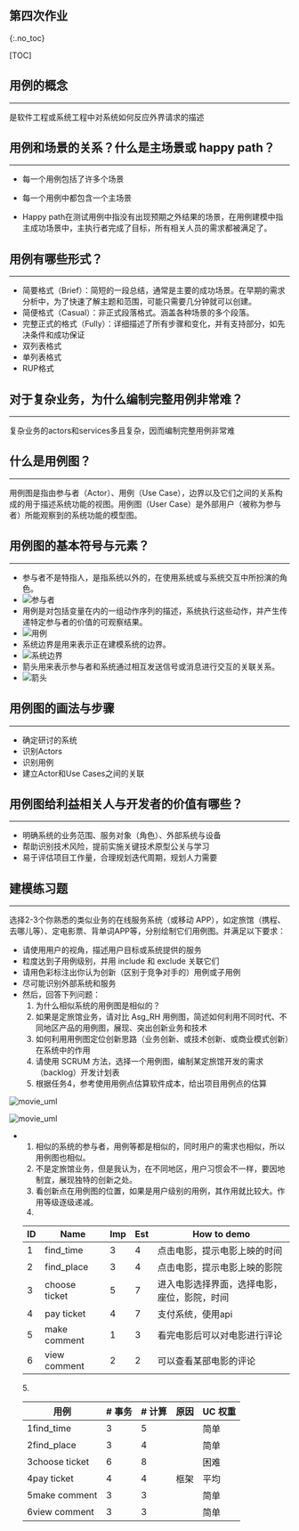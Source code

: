 ## 第四次作业

{:.no_toc}

[TOC]

## 用例的概念

------

是软件工程或系统工程中对系统如何反应外界请求的描述



## 用例和场景的关系？什么是主场景或 happy path？

------

- 每一个用例包括了许多个场景

- 每一个用例中都包含一个主场景
- Happy path在测试用例中指没有出现预期之外结果的场景，在用例建模中指主成功场景中，主执行者完成了目标，所有相关人员的需求都被满足了。



## 用例有哪些形式？

------

- 简要格式（Brief）：简短的一段总结，通常是主要的成功场景。在早期的需求分析中，为了快速了解主题和范围，可能只需要几分钟就可以创建。
- 简便格式（Casual）：非正式段落格式。涵盖各种场景的多个段落。
- 完整正式的格式（Fully）：详细描述了所有步骤和变化，并有支持部分，如先决条件和成功保证
- 双列表格式
- 单列表格式
- RUP格式



## 对于复杂业务，为什么编制完整用例非常难？

------

复杂业务的actors和services多且复杂，因而编制完整用例非常难



## 什么是用例图？

------

用例图是指由参与者（Actor）、用例（Use Case），边界以及它们之间的关系构成的用于描述系统功能的视图。用例图（User Case）是外部用户（被称为参与者）所能观察到的系统功能的模型图。



## 用例图的基本符号与元素？

------

- 参与者不是特指人，是指系统以外的，在使用系统或与系统交互中所扮演的角色。  
- ![参与者](../imgsrc/canyuzhe.png)
- 用例是对包括变量在内的一组动作序列的描述，系统执行这些动作，并产生传递特定参与者的价值的可观察结果。
- ![用例](../imgsrc/yongli.png)
- 系统边界是用来表示正在建模系统的边界。
- ![系统边界](../imgsrc/xitongbianjie.png)
- 箭头用来表示参与者和系统通过相互发送信号或消息进行交互的关联关系。
- ![箭头](../imgsrc/jiantou.png)

## 用例图的画法与步骤

------

- 确定研讨的系统
- 识别Actors
- 识别用例
- 建立Actor和Use Cases之间的关联



## 用例图给利益相关人与开发者的价值有哪些？

------

- 明确系统的业务范围、服务对象（角色）、外部系统与设备
- 帮助识别技术风险，提前实施关键技术原型公关与学习
- 易于评估项目工作量，合理规划迭代周期，规划人力需要



## 建模练习题

------

选择2-3个你熟悉的类似业务的在线服务系统（或移动 APP），如定旅馆（携程、去哪儿等）、定电影票、背单词APP等，分别绘制它们用例图。并满足以下要求：

- 请使用用户的视角，描述用户目标或系统提供的服务
- 粒度达到子用例级别，并用 include 和 exclude 关联它们
- 请用色彩标注出你认为创新（区别于竞争对手的）用例或子用例
- 尽可能识别外部系统和服务
- 然后，回答下列问题：
  1. 为什么相似系统的用例图是相似的？
  2. 如果是定旅馆业务，请对比 Asg_RH 用例图，简述如何利用不同时代、不同地区产品的用例图，展现、突出创新业务和技术
  3. 如何利用用例图定位创新思路（业务创新、或技术创新、或商业模式创新）在系统中的作用
  4. 请使用 SCRUM 方法，选择一个用例图，编制某定旅馆开发的需求（backlog）开发计划表
  5. 根据任务4，参考使用用例点估算软件成本，给出项目用例点的估算



![movie_uml](../imgsrc/movie_uml.png)   

![movie_uml](../imgsrc/word_recite_uml.png)



- 1. 相似的系统的参与者，用例等都是相似的，同时用户的需求也相似，所以用例图也相似。
  2. 不是定旅馆业务，但是我认为，在不同地区，用户习惯会不一样，要因地制宜，展现独特的创新之处。
  3. 看创新点在用例图的位置，如果是用户级别的用例，其作用就比较大。作用等级逐级递减。
  4. 

  | ID   | Name          | Imp  | Est  | How to demo                                  |
  | ---- | ------------- | ---- | ---- | -------------------------------------------- |
  | 1    | find_time     | 3    | 4    | 点击电影，提示电影上映的时间                 |
  | 2    | find_place    | 3    | 4    | 点击电影，提示电影上映的影院                 |
  | 3    | choose ticket | 5    | 7    | 进入电影选择界面，选择电影，座位，影院，时间 |
  | 4    | pay ticket    | 4    | 7    | 支付系统，使用api                            |
  | 5    | make comment  | 1    | 3    | 看完电影后可以对电影进行评论                 |
  | 6    | view comment  | 2    | 2    | 可以查看某部电影的评论                       |

  ​5. 

  | 用例           | # 事务 | # 计算 | 原因 | UC 权重 |
  | -------------- | ------ | ------ | ---- | ------- |
  | 1find_time     | 3      | 5      |      | 简单    |
  | 2find_place    | 3      | 4      |      | 简单    |
  | 3choose ticket | 6      | 8      |      | 困难    |
  | 4pay ticket    | 4      | 4      | 框架 | 平均    |
  | 5make comment  | 3      | 3      |      | 简单    |
  | 6view comment  | 3      | 3      |      | 简单    |

